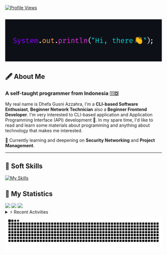 <!-- Header Badges -->
[![Profile Views](https://komarev.com/ghpvc/?username=mitsuki31&color=blue&label=PROFILE+VIEWS)](https://github.com/mitsuki31)
<!--
[![Follow](https://img.shields.io/twitter/url?url=https%3A%2F%2Ftwitter.com%2Fryuumitsuki31)](https://twitter.com/ryuumitsuki31)
-->

<h2><img src="images/hi_there.png"/></h2>

## 🖋️ About Me
### A self-taught programmer from **Indonesia** 🇮🇩
My real name is Dhefa Gusni Azzahra, I'm a **CLI-based Software Enthusiast**,
**Beginner Network Technician** also a **Beginner Frontend Developer**. I'm very interested to CLI-based application and Application Programming Interface (API) development 🌲. In my spare time, I'd like to read and learn some materials about programming and anything about technology that makes me interested.

🌱 Currently learning and deepening on **Security Networking** and **Project Management**.

---

## 👾 Soft Skills

[![My Skills](https://skillicons.dev/icons?i=py,c,cpp,java,js,ts,css,sass,html,bash,arduino)](https://skillicons.dev)


## 🔭 My Statistics

<picture id="stats">
    <source 
            srcset="https://github-readme-stats.vercel.app/api?username=mitsuki31&show_icons=true&theme=tokyonight&include_all_commits=true&show_private=falsee&hide=stars"
            media="(prefers-color-scheme: dark)"
    />
    <source
            srcset="https://github-readme-stats.vercel.app/api?username=mitsuki31&show_icons=true&include_all_commits=true&show_private=false&hide=stars"
            media="(prefers-color-scheme: light), (prefers-color-scheme: no-preference)"
    />
    <img src="https://github-readme-stats.vercel.app/api?username=mitsuki31&show_icons=true&include_all_commits=true&show_private=false&hide=stars" />
</picture>

<picture id="top-langs">
    <source
            srcset="https://github-readme-stats.vercel.app/api/top-langs/?username=mitsuki31&layout=donut&theme=tokyonight&count_private=true&langs_count=10"
            media="(prefers-color-scheme: dark)"
    />
    <source
            srcset="https://github-readme-stats.vercel.app/api/top-langs/?username=mitsuki31&layout=donut&count_private=true&langs_count=10"
            media="(prefers-color-scheme: light), (prefers-color-scheme: no-preference)"
    />
    <img src="https://github-readme-stats.vercel.app/api/top-langs/?username=mitsuki31&layout=donut&langs_count=10&count_private=true" />
</picture>

<picture id="profile-summary">
    <source
            srcset="https://github-profile-summary-cards.vercel.app/api/cards/profile-details?username=mitsuki31&theme=tokyonight"
            media="(prefers-color-scheme: dark)"
    />
    <source
            srcset="https://github-profile-summary-cards.vercel.app/api/cards/profile-details?username=mitsuki31&theme=github"
            media="(prefers-color-scheme: light), (prefers-color-scheme: no-preference)"
    />
    <img src="https://github-profile-summary-cards.vercel.app/api/cards/profile-details?username=mitsuki31" />
</picture>

<br/>


<details>
<summary>⚡ Recent Activities</summary>

<!--START_SECTION:activity-->
1. 🗣 Commented on [#22](https://github.com/mitsuki31/ytmp3-js/pull/22#issuecomment-2275686464) in [mitsuki31/ytmp3-js](https://github.com/mitsuki31/ytmp3-js)
2. 🚀 Published release [v1.0.1 Stable](https://github.com/mitsuki31/ytmp3-js/releases/tag/v1.0.1) in [mitsuki31/ytmp3-js](https://github.com/mitsuki31/ytmp3-js)
3. 🎉 Merged PR [#21](https://github.com/mitsuki31/ytmp3-js/pull/21) in [mitsuki31/ytmp3-js](https://github.com/mitsuki31/ytmp3-js)
4. 🎉 Merged PR [#20](https://github.com/mitsuki31/ytmp3-js/pull/20) in [mitsuki31/ytmp3-js](https://github.com/mitsuki31/ytmp3-js)
5. 💪 Opened PR [#20](https://github.com/mitsuki31/ytmp3-js/pull/20) in [mitsuki31/ytmp3-js](https://github.com/mitsuki31/ytmp3-js)
6. 🎉 Merged PR [#18](https://github.com/mitsuki31/ytmp3-js/pull/18) in [mitsuki31/ytmp3-js](https://github.com/mitsuki31/ytmp3-js)
7. 🗣 Commented on [#19](https://github.com/mitsuki31/ytmp3-js/pull/19#issuecomment-2266646584) in [mitsuki31/ytmp3-js](https://github.com/mitsuki31/ytmp3-js)
8. 🗣 Commented on [#19](https://github.com/mitsuki31/ytmp3-js/pull/19#issuecomment-2266645610) in [mitsuki31/ytmp3-js](https://github.com/mitsuki31/ytmp3-js)
9. 🎉 Merged PR [#17](https://github.com/mitsuki31/ytmp3-js/pull/17) in [mitsuki31/ytmp3-js](https://github.com/mitsuki31/ytmp3-js)
10. 🚀 Published release [v1.0.0 Stable](https://github.com/mitsuki31/ytmp3-js/releases/tag/v1.0.0) in [mitsuki31/ytmp3-js](https://github.com/mitsuki31/ytmp3-js)
<!--END_SECTION:activity-->

</details>

<picture>
  <!-- For dark theme -->
  <source
    srcset="https://raw.githubusercontent.com/mitsuki31/mitsuki31/output/github-snake-dark.svg"
    media="(prefers-color-scheme: dark)"
  />
  <!-- For light theme -->
  <source
    srcset="https://raw.githubusercontent.com/mitsuki31/mitsuki31/output/github-snake.svg"
    media="(prefers-color-scheme: light)"
  />
  <!-- Default -->
  <img
    alt="GitHub Contribution Grid Snake"
    src="https://raw.githubusercontent.com/mitsuki31/mitsuki31/output/github-snake.svg"
  />
</picture>
